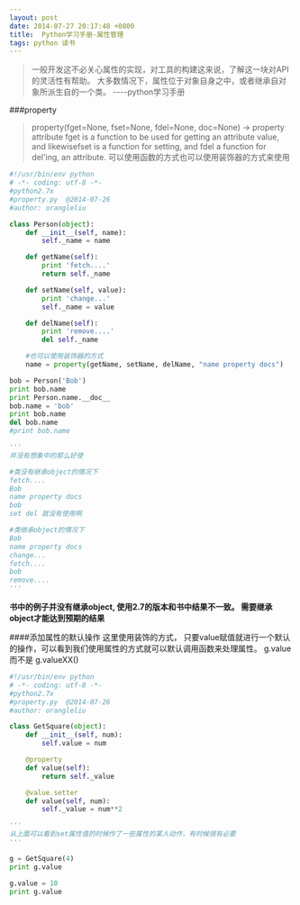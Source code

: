 ```yaml
---
layout: post
date: 2014-07-27 20:17:48 +0800
title:  Python学习手册-属性管理
tags: python 读书
---
```


>一般开发这不必关心属性的实现，对工具的构建这来说，了解这一块对API的灵活性有帮助。
大多数情况下，属性位于对象自身之中，或者继承自对象所派生自的一个类。  ----python学习手册

###property
>property(fget=None, fset=None, fdel=None, doc=None) -> property attribute
fget is a function to be used for getting an attribute value, and likewisefset is a function for setting, and fdel a function for del'ing, an attribute.
可以使用函数的方式也可以使用装饰器的方式来使用

```python
#!/usr/bin/env python
# -*- coding: utf-8 -*-
#python2.7x
#property.py  @2014-07-26
#author: orangleliu

class Person(object):
    def __init__(self, name):
        self._name = name

    def getName(self):
        print 'fetch....'
        return self._name

    def setName(self, value):
        print 'change...'
        self._name = value

    def delName(self):
        print 'remove....'
        del self._name

    #也可以使用装饰器的方式
    name = property(getName, setName, delName, "name property docs")

bob = Person('Bob')
print bob.name
print Person.name.__doc__
bob.name = 'bob'
print bob.name
del bob.name
#print bob.name

'''
并没有想象中的那么好使

#类没有继承object的情况下
fetch....
Bob
name property docs
bob
set del 就没有使用啊

#类继承object的情况下
Bob
name property docs
change...
fetch....
bob
remove....
'''
```

__书中的例子并没有继承object,  使用2.7的版本和书中结果不一致。 需要继承object才能达到预期的结果__

####添加属性的默认操作
这里使用装饰的方式， 只要value赋值就进行一个默认的操作，可以看到我们使用属性的方式就可以默认调用函数来处理属性。
g.value 而不是 g.valueXX()

```python
#!/usr/bin/env python
# -*- coding: utf-8 -*-
#python2.7x
#property.py  @2014-07-26
#author: orangleliu

class GetSquare(object):
    def __init__(self, num):
        self.value = num

    @property
    def value(self):
        return self._value

    @value.setter
    def value(self, num):
        self._value = num**2

'''
从上面可以看到set属性值的时候作了一些属性的某人动作，有时候很有必要
'''

g = GetSquare(4)
print g.value

g.value = 10
print g.value
```








